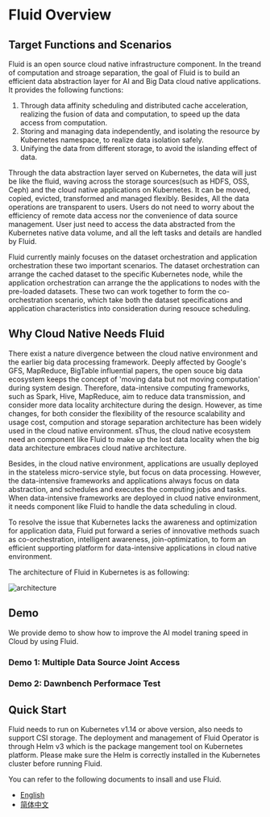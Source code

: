 # Fluid Overview

## Target Functions and Scenarios

Fluid is an open source cloud native infrastructure component. In the treand of computation and stroage separation, the goal of Fluid is to build an efficient data abstraction layer for AI and Big Data cloud native applications. It provides the following functions:
1. Through data affinity scheduling and distributed cache acceleration, realizing the fusion of data and computation, to speed up the data access from computation.
2. Storing and managing data independently, and isolating the resource by Kubernetes namespace, to realize data isolation safely.
3. Unifying the data from different storage, to avoid the islanding effect of data.

Through the data abstraction layer served on Kubernetes, the data will just be like the fluid, waving across the storage sources(such as HDFS, OSS, Ceph) and the cloud native applications on Kubernetes. It can be moved, copied, evicted, transformed and managed flexibly. Besides, All the data operations are transparent to users. Users do not need to worry about the efficiency of remote data access nor the convenience of data source management. User just need to access the data abstracted from the Kubernetes native data volume, and all the left tasks and details are handled by Fluid.

Fluid currently mainly focuses on the dataset orchestration and application orchestration these two important scenarios. The dataset orchestration can arrange the cached dataset to the specific Kubernetes node, while the application orchestration can arrange the the applications to nodes with the pre-loaded datasets. These two can work together to form the co-orchestration scenario, which take both the dataset specifications and application characteristics into consideration during resouce scheduling.

## Why Cloud Native Needs Fluid

There exist a nature divergence between the cloud native environment and the earlier big data processing framework. Deeply affected by Google's GFS, MapReduce, BigTable influential papers, the open souce big data ecosystem keeps the concept of 'moving data but not moving computation' during system design. Therefore, data-intensive computing frameworks, such as Spark, Hive, MapReduce, aim to reduce data transmission, and consider more data locality architecture during the design. However, as time changes, for both consider the flexibility of the resource scalability and usage cost, compution and storage separation architecture has been widely used in the cloud native environment. sThus, the cloud native ecosystem need an component like Fluid to make up the lost data locality when the big data architecture embraces cloud native architecture.

Besides, in the cloud native environment, applications are usually deployed in the stateless micro-service style, but focus on data processing. However, the data-intensive frameworks and applications always focus on data abstraction, and schedules and executes the computing jobs and tasks. When data-intensive frameworks are deployed in cluod native environment, it needs component like Fluid to handle the data scheduling in cloud.

To resolve the issue that Kubernetes lacks the awareness and optimization for application data, Fluid put forward a series of innovative methods suach as co-orchestration, intelligent awareness, join-optimization, to form an efficient supporting platform for data-intensive applications in cloud native environment.


The architecture of Fluid in Kubernetes is as following:
<div>
  <img src="http://kubeflow.oss-cn-beijing.aliyuncs.com/Static/architecture.png" title="architecture">
</div>

## Demo
We provide demo to show how to improve the AI model traning speed in Cloud by using Fluid.

### Demo 1: Multiple Data Source Joint Access

### Demo 2: Dawnbench Performace Test

## Quick Start
Fluid needs to run on Kubernetes v1.14 or above version, also needs to support CSI storage. The deployment and management of Fluid Operator is through Helm v3 which is the package mangement tool on Kubernetes platform. Please make sure the Helm is correctly installed in the Kubernetes cluster before running Fluid.

You can refer to the following documents to insall and use Fluid.
- [English](docs/en/TOC.md)
- [简体中文](docs/zh/TOC.md)